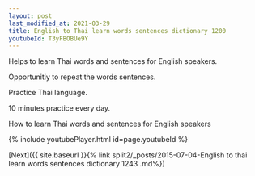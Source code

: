 ```yaml
---
layout: post
last_modified_at: 2021-03-29
title: English to Thai learn words sentences dictionary 1200 
youtubeId: T3yFBOBUe9Y
---
```

 
 
Helps to learn Thai words and sentences for English speakers.

Opportunitiy to repeat the words sentences. 

Practice Thai language. 
 
10 minutes practice every day. 
 
How to learn Thai words and sentences for English speakers 
 
{% include youtubePlayer.html id=page.youtubeId %}
 
 
[Next]({{ site.baseurl }}{% link  split2/_posts/2015-07-04-English to thai learn words sentences dictionary 1243 .md%})
 
